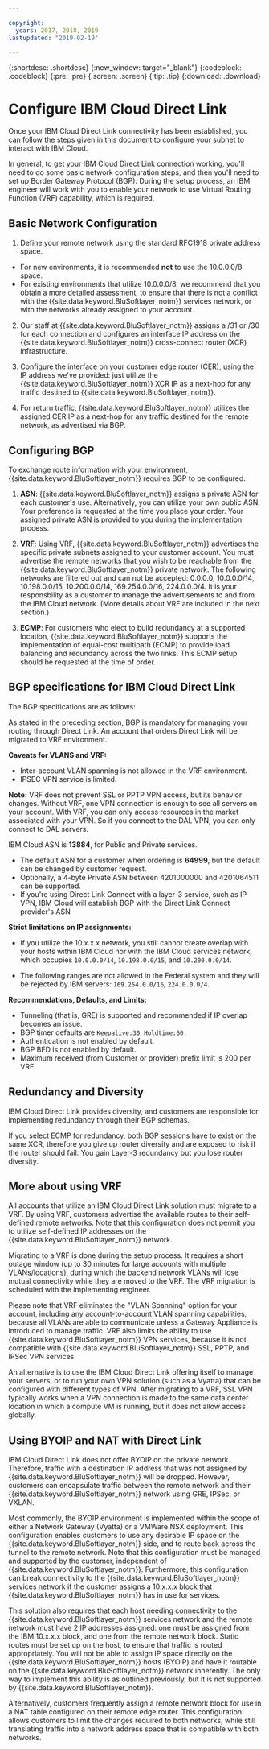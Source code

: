 ```yaml
---

copyright:
  years: 2017, 2018, 2019
lastupdated: "2019-02-19"

---
```


{:shortdesc: .shortdesc}
{:new_window: target="_blank"}
{:codeblock: .codeblock}
{:pre: .pre}
{:screen: .screen}
{:tip: .tip}
{:download: .download}

# Configure IBM Cloud Direct Link

Once your IBM Cloud Direct Link connectivity has been established, you can follow the steps given in this document to configure your subnet to interact with IBM Cloud.

In general, to get your IBM Cloud Direct Link connection working, you'll need to do some basic network configuration steps, and then you'll need to set up Border Gateway Protocol (BGP). During the setup process, an IBM engineer will work with you to enable your network to use Virtual Routing Function (VRF) capability, which is required.

## Basic Network Configuration

1. Define your remote network using the standard RFC1918 private address space. 
 * For new environments, it is recommended **not** to use the 10.0.0.0/8 space. 
 * For existing environments that utilize 10.0.0.0/8, we recommend that you obtain a more detailed assessment, to ensure that there is not a conflict with the {{site.data.keyword.BluSoftlayer_notm}} services network, or with the networks already assigned to your account.

2. Our staff at {{site.data.keyword.BluSoftlayer_notm}} assigns a /31 or /30 for each connection and configures an interface IP address on the {{site.data.keyword.BluSoftlayer_notm}} cross-connect router (XCR) infrastructure.  

3. Configure the interface on your customer edge router (CER), using the IP address we've provided: just utilize the {{site.data.keyword.BluSoftlayer_notm}} XCR IP as a next-hop for any traffic destined to {{site.data.keyword.BluSoftlayer_notm}}. 

4. For return traffic, {{site.data.keyword.BluSoftlayer_notm}} utilizes the assigned CER IP as a next-hop for any traffic destined for the remote network, as advertised via BGP.

## Configuring BGP

To exchange route information with your environment, {{site.data.keyword.BluSoftlayer_notm}} requires BGP to be configured.  

1. **ASN**: {{site.data.keyword.BluSoftlayer_notm}} assigns a private ASN for each customer's use. Alternatively, you can utilize your own public ASN. Your preference is requested at the time you place your order. Your assigned private ASN is provided to you during the implementation process.

2. **VRF**: Using VRF, {{site.data.keyword.BluSoftlayer_notm}} advertises the specific private subnets assigned to your customer account.  You must advertise the remote networks that you wish to be reachable from the {{site.data.keyword.BluSoftlayer_notm}} private network. The following networks are filtered out and can not be accepted: 0.0.0.0, 10.0.0.0/14, 10.198.0.0/15, 10.200.0.0/14, 169.254.0.0/16, 224.0.0.0/4. It is your responsbility as a customer to manage the advertisements to and from the IBM Cloud network. (More details about VRF are included in the next section.)

3. **ECMP**: For customers who elect to build redundancy at a supported location, {{site.data.keyword.BluSoftlayer_notm}} supports the implementation of equal-cost multipath (ECMP) to provide load balancing and redundancy across the two links. This ECMP setup should be requested at the time of order.

## BGP specifications for IBM Cloud Direct Link 

The BGP specifications are as follows:

As stated in the preceding section, BGP is mandatory for managing your routing through Direct Link. An account that orders Direct Link will be migrated to VRF environment.

**Caveats for VLANS and VRF:**
 * Inter-account VLAN spanning is not allowed in the VRF environment. 
 * IPSEC VPN service is limited. 
 
**Note:** VRF does not prevent SSL or PPTP VPN access, but its behavior changes. Without VRF, one VPN connection is enough to see all servers on your account. With VRF, you can only access resources in the market associated with your VPN. So if you connect to the DAL VPN, you can only connect to DAL servers.

IBM Cloud ASN is **13884**, for Public and Private services. 
 * The default ASN for a customer when ordering is **64999**, but the default can be changed by customer request. 
 * Optionally, a 4-byte Private ASN between 4201000000 and 4201064511 can be supported.
 * If you're using Direct Link Connect with a layer-3 service, such as IP VPN, IBM Cloud will establish BGP with the Direct Link Connect provider's ASN
   
**Strict limitations on IP assignments:**
 * If you utilize the 10.x.x.x network, you still cannot create overlap with your hosts within IBM Cloud nor with the IBM Cloud services network, which occupies `10.0.0.0/14`, `10.198.0.0/15`, and `10.200.0.0/14`.  

 * The following ranges are not allowed in the Federal system and they will be rejected by IBM servers: `169.254.0.0/16`, `224.0.0.0/4`.

**Recommendations, Defaults, and Limits:**

 * Tunneling (that is, GRE) is supported and recommended if IP overlap becomes an issue.
 * BGP timer defaults are `Keepalive:30`, `Holdtime:60.`
 * Authentication is not enabled by default.
 * BGP BFD is not enabled by default.
 * Maximum received (from Customer or provider) prefix limit is 200 per VRF.

## Redundancy and Diversity

IBM Cloud Direct Link provides diversity, and customers are responsible for implementing redundancy through their BGP schemas.

If you select ECMP for redundancy, both BGP sessions have to exist on the same XCR, therefore you give up router diversity and are exposed to risk if the router should fail. You gain Layer-3 redundancy but you lose router diversity.

## More about using VRF

All accounts that utilize an IBM Cloud Direct Link solution must migrate to a VRF. By using VRF, customers advertise the available routes to their self-defined remote networks. Note that this configuration does not permit you to utilize self-defined IP addresses on the {{site.data.keyword.BluSoftlayer_notm}} network.

Migrating to a VRF is done during the setup process. It requires a short outage window (up to 30 minutes for large accounts with multiple VLANs/locations), during which the backend network VLANs will lose mutual connectivity while they are moved to the VRF. The VRF migration is scheduled with the implementing engineer.

Please note that VRF eliminates the "VLAN Spanning" option for your account, including any account-to-account VLAN spanning capabilities, because all VLANs are able to communicate unless a Gateway Appliance is introduced to manage traffic. VRF also limits the ability to use {{site.data.keyword.BluSoftlayer_notm}} VPN services, because it is not compatible with {{site.data.keyword.BluSoftlayer_notm}} SSL, PPTP, and IPSec VPN services.   

An alternative is to use the IBM Cloud Direct Link offering itself to manage your servers, or to run your own VPN solution (such as a Vyatta) that can be configured with different types of VPN. After migrating to a VRF, SSL VPN typically works when a VPN connection is made to the same data center location in which a compute VM is running, but it does not allow access globally.

## Using BYOIP and NAT with Direct Link
IBM Cloud Direct Link does not offer BYOIP on the private network. Therefore, traffic with a destination IP address that was not assigned by {{site.data.keyword.BluSoftlayer_notm}} will be dropped. However, customers can encapsulate traffic between the remote network and their {{site.data.keyword.BluSoftlayer_notm}} network using GRE, IPSec, or VXLAN.  

Most commonly, the BYOIP environment is implemented within the scope of either a Network Gateway (Vyatta) or a VMWare NSX deployment. This configuration enables customers to use any desirable IP space on the {{site.data.keyword.BluSoftlayer_notm}} side, and to route back across the tunnel to the remote network. Note that this configuration must be managed and supported by the customer, independent of {{site.data.keyword.BluSoftlayer_notm}}. Furthermore, this configuration can break connectivity to the {{site.data.keyword.BluSoftlayer_notm}} services network if the customer assigns a 10.x.x.x block that {{site.data.keyword.BluSoftlayer_notm}} has in use for services. 

This solution also requires that each host needing connectivity to the {{site.data.keyword.BluSoftlayer_notm}} services network and the remote network must have 2 IP addresses assigned: one must be assigned from the IBM 10.x.x.x block, and one from the remote network block. Static routes must be set up on the host, to ensure that traffic is routed appropriately. You will not be able to assign IP space directly on the {{site.data.keyword.BluSoftlayer_notm}} hosts (BYOIP) and have it routable on the {{site.data.keyword.BluSoftlayer_notm}} network inherently. The only way to implement this ability is as outlined previously, but it is not supported by {{site.data.keyword.BluSoftlayer_notm}}.

Alternatively, customers frequently assign a remote network block for use in a NAT table configured on their remote edge router. This configuration allows customers to limit the changes required to both networks, while still translating traffic into a network address space that is compatible with both networks.


